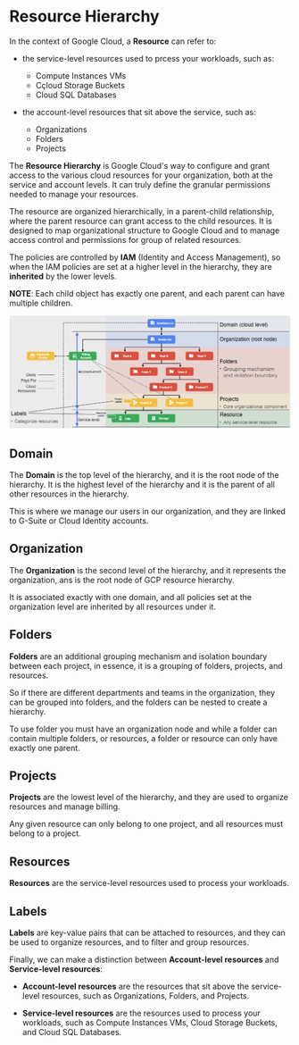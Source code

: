 # Resource Hierarchy

In the context of Google Cloud, a **Resource** can refer to:

- the service-level resources used to prcess your workloads, such as:

  - Compute Instances VMs
  - Cçloud Storage Buckets
  - Cloud SQL Databases

- the account-level resources that sit above the service, such as:

  - Organizations
  - Folders
  - Projects

The **Resource Hierarchy** is Google Cloud's way to configure and grant access to the various cloud resources for your organization, both at the service and account levels. It can truly define the granular permissions needed to manage your resources.

The resource are organized hierarchically, in a parent-child relationship, where the parent resource can grant access to the child resources. It is designed to map organizational structure to Google Cloud and to manage access control and permissions for group of related resources.

The policies are controlled by **IAM** (Identity and Access Management), so when the IAM policies are set at a higher level in the hierarchy, they are **inherited** by the lower levels.

**NOTE**: Each child object has exactly one parent, and each parent can have multiple children.

![Resource Hierarchy](images/01_Resource_Hierarchy_01.png)


## Domain

The **Domain** is the top level of the hierarchy, and it is the root node of the hierarchy. It is the highest level of the hierarchy and it is the parent of all other resources in the hierarchy.

This is where we manage our users in our organization, and they are linked to G-Suite or Cloud Identity accounts.

## Organization

The **Organization** is the second level of the hierarchy, and it represents the organization, ans is the root node of GCP resource hierarchy. 

It is associated exactly with one domain, and all policies set at the organization level are inherited by all resources under it.

## Folders

**Folders** are an additional grouping mechanism and isolation boundary between each project, in essence, it is a grouping of folders, projects, and resources.

So if there are different departments and teams in the organization, they can be grouped into folders, and the folders can be nested to create a hierarchy.

To use folder you must have an organization node and while a folder can contain multiple folders, or resources, a folder or resource can only have exactly one parent.

## Projects

**Projects** are the lowest level of the hierarchy, and they are used to organize resources and manage billing.

Any given resource can only belong to one project, and all resources must belong to a project.

## Resources

**Resources** are the service-level resources used to process your workloads.

## Labels

**Labels** are key-value pairs that can be attached to resources, and they can be used to organize resources, and to filter and group resources.

Finally, we can make a distinction between **Account-level resources** and **Service-level resources**:

- **Account-level resources** are the resources that sit above the service-level resources, such as Organizations, Folders, and Projects.

- **Service-level resources** are the resources used to process your workloads, such as Compute Instances VMs, Cloud Storage Buckets, and Cloud SQL Databases.